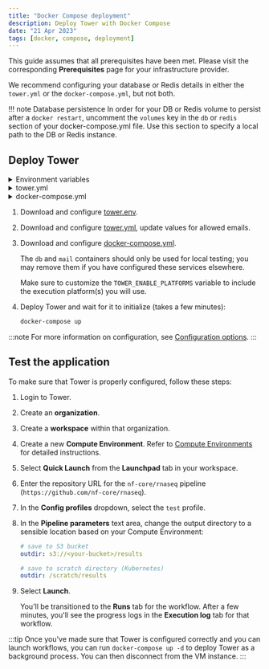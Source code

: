 ```yaml
---
title: "Docker Compose deployment"
description: Deploy Tower with Docker Compose
date: "21 Apr 2023"
tags: [docker, compose, deployment]
---
```


This guide assumes that all prerequisites have been met. Please visit the corresponding **Prerequisites** page for your infrastructure provider.

We recommend configuring your database or Redis details in either the `tower.yml` or the `docker-compose.yml`, but not both.

!!! note Database persistence
In order for your DB or Redis volume to persist after a `docker restart`, uncomment the `volumes` key in the `db` or `redis` section of your docker-compose.yml file. Use this section to specify a local path to the DB or Redis instance.

## Deploy Tower

<details>
  <summary>Environment variables</summary>
    ```bash
      "docs/enterprise/_templates/docker/tower.env"
    ```
</details>

<details>
  <summary>tower.yml</summary>
    ```yaml
      "docs/enterprise/_templates/docker/tower.yml"
    ```
</details>

<details>
  <summary>docker-compose.yml</summary>
    ```yaml
      "docs/enterprise/_templates/docker/docker-compose.yml"
    ```
</details>

1. Download and configure [tower.env](_templates/docker/tower.env).

2. Download and configure [tower.yml](_templates/docker/tower.yml), update values for allowed emails.

3. Download and configure [docker-compose.yml](_templates/docker/docker-compose.yml).

   The `db` and `mail` containers should only be used for local testing; you may remove them if you have configured these services elsewhere.

   Make sure to customize the `TOWER_ENABLE_PLATFORMS` variable to include the execution platform(s) you will use.

4. Deploy Tower and wait for it to initialize (takes a few minutes):

   ```bash
   docker-compose up
   ```

:::note
For more information on configuration, see [Configuration options](./configuration/overview.mdx).
:::

## Test the application

To make sure that Tower is properly configured, follow these steps:

1. Login to Tower.

2. Create an **organization**.

3. Create a **workspace** within that organization.

4. Create a new **Compute Environment**. Refer to [Compute Environments](https://help.tower.nf/compute-envs/overview/) for detailed instructions.

5. Select **Quick Launch** from the **Launchpad** tab in your workspace.

6. Enter the repository URL for the `nf-core/rnaseq` pipeline (`https://github.com/nf-core/rnaseq`).

7. In the **Config profiles** dropdown, select the `test` profile.

8. In the **Pipeline parameters** text area, change the output directory to a sensible location based on your Compute Environment:

   ```yaml
   # save to S3 bucket
   outdir: s3://<your-bucket>/results

   # save to scratch directory (Kubernetes)
   outdir: /scratch/results
   ```

9. Select **Launch**.

   You'll be transitioned to the **Runs** tab for the workflow. After a few minutes, you'll see the progress logs in the **Execution log** tab for that workflow.

:::tip
Once you've made sure that Tower is configured correctly and you can launch workflows, you can run `docker-compose up -d` to deploy Tower as a background process. You can then disconnect from the VM instance.
:::
